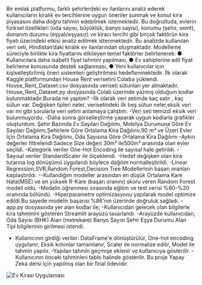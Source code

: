 Bir emlak platformu, farklı şehirlerdeki ev ilanlarını analiz 
ederek kullanıcıların kiralık ev tercihlerine uygun öneriler 
sunmak ve konut kira piyasasını daha doğru tahmin edebilmek 
istemektedir. Bu doğrultuda, evlerin fiziksel özellikleri (oda 
sayısı, büyüklük, banyo sayısı), konumu (şehir, semt), donanım 
durumu (eşyalı/eşyasız) ve kiracı tercihi gibi birçok faktörün kira 
fiyatı üzerindeki etkisi analiz edilmek istenmektedir. 
Bu analizde kullanılan veri seti, Hindistan’daki kiralık ev 
ilanlarından oluşmaktadır. Modelleme süreciyle birlikte kira 
fiyatlarını etkileyen temel faktörler belirlenerek: 
● Kullanıcılara daha isabetli fiyat tahmini yapılması, 
● Ev sahiplerine adil fiyat belirleme konusunda destek 
sağlanması, 
● Yeni kullanıcılar için kişiselleştirilmiş öneri sistemleri 
geliştirilmesi hedeflenmektedir. 
İlk olarak Kaggle platformundan House Rent verisetini Colaba yüklendi.
House_Rent_Dataset.csv dosyasında veriseti sütunları yer almaktadır.
House_Rent_Dataset.py dosyasında Colab üzerinde yazmış olduğum kodlar bulunmaktadır.Burada ne yaptım?
-İlk olarak veri setimde kaç satır , kaç sütun var. Değişken tipleri neler, verisetindeki ilk beş sütun neler,eksik veri var mı gibi sorularla veri setini anlamaya çalıştım.
-Veri seti temizdi eksik veri bulunmuyordu.
-Daha sonra görselleştirme yaparak uygun kodlarla grafikler oluşturdum. Şehir Bazında Ev Sayıları Dağılımı, Mobilya Durumuna Göre Ev Sayıları Dağılımı,Şehirlere Göre Ortalama Kira Dağılımı,90 m² ve Üzeri Evler İçin Ortalama Kira Dağılımı,
Oda Sayısına Göre Ortalama Kira Dağılımı
-Aykırı değerler filtrelendi:Sadece Size değeri 30m² ile500m²
 arasında olan evler seçildi.
-Kategorik veriler One-Hot Encoding ile sayısal hale getirildi.
-Sayısal veriler StandardScaler ile ölçeklendi.
-Hedef değişken olan kira tutarına log dönüşümü uygulandı
 böylece dağılım normalleştirildi.
-Linear Regression,SVR,Random Forest,Decision Tree Modellerinin başarı oranları kaşılaştırıldı.
--Kullandığım modeller arasından en düşük Ortalama Kare Hata(MSE) ve en yüksek R-Kare (başarı oranını) skoru veren Random Forest modeli oldu.
-Modelin öğrenmesi sırasında eğitim ve test verisi %80-%20
 oranında bölündü.
-Hiperparametre optimizasyonu yapılarak model optimize edildi.Bu sayede modelin başarısı %86'nın üzerinde doğruluk sağladı.
-app.py dosyasında yer alan kodlar ile;
-Kullanıcıdan gelecek olan bilgilerle kira tahminini gösteren Streamlit arayüzü tasarlandı.
-Arayüzde kullanıcıdan,
Oda Sayısı (BHK)
Alan (metrekare)
Banyo Sayısı
Şehir
Eşya Durumu
Alan Tipi  bilgilerinin girilmesi istendi.
- Kullanıcının girdiği veriler:
DataFrame'e dönüştürülür,
One-hot encoding uygulanır,
Eksik kolonlar tamamlanır,
Scaler ile normalize edilir,
Model ile tahmin yapılır.
-Yapılan tahmin geçmişe eklenir ve kullanıcıya gösterilir.
-Kullanıcının önceki tahminleri tablo halinde gösterilir.
Bu proje Yapay Zeka dersi için yapılmış olan bir final ödevidir.

![Ev Kirası Uygulaması](img.1png)






